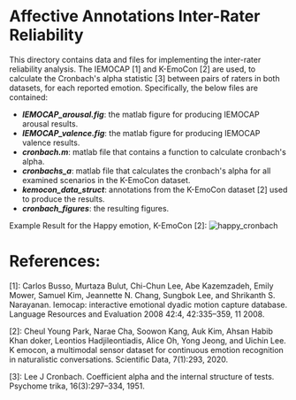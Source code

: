 # Affective Annotations Inter-Rater Reliability

This directory contains data and files for implementing the inter-rater reliability analysis. The IEMOCAP [1] and K-EmoCon [2] are used, to calculate the Cronbach's alpha statistic [3] between pairs of raters in both datasets, for each reported emotion. Specifically, the below files are contained: 

- **_IEMOCAP_arousal.fig_**: the matlab figure for producing IEMOCAP arousal results.
- **_IEMOCAP_valence.fig_**: the matlab figure for producing IEMOCAP valence results.
- **_cronbach.m_**: matlab file that contains a function to calculate cronbach's alpha.
- **_cronbachs_a_**: matlab file that calculates the cronbach's alpha for all examined scenarios in the K-EmoCon dataset.
- **_kemocon_data_struct_**: annotations from the K-EmoCon dataset [2] used to produce the results.
- **_cronbach_figures_**: the resulting figures.

Example Result for the Happy emotion, K-EmoCon [2]:
![happy_cronbach](https://github.com/user-attachments/assets/ed79a910-461d-4e4e-890d-a0730f9c1d90)



# References:
[1]: Carlos Busso, Murtaza Bulut, Chi-Chun Lee, Abe Kazemzadeh, Emily Mower,
 Samuel Kim, Jeannette N. Chang, Sungbok Lee, and Shrikanth S. Narayanan.
 Iemocap: interactive emotional dyadic motion capture database. Language
 Resources and Evaluation 2008 42:4, 42:335–359, 11 2008.

[2]: Cheul Young Park, Narae Cha, Soowon Kang, Auk Kim, Ahsan Habib Khan
doker, Leontios Hadjileontiadis, Alice Oh, Yong Jeong, and Uichin Lee. K
emocon, a multimodal sensor dataset for continuous emotion recognition in
 naturalistic conversations. Scientific Data, 7(1):293, 2020. 
 
[3]: Lee J Cronbach. Coefficient alpha and the internal structure of tests. Psychome
trika, 16(3):297–334, 1951.
